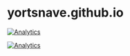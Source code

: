 # yortsnave.github.io

[![Analytics](https://ga-beacon.appspot.com/UA-71307920-1/chromeskel_a/readme)](https://github.com/yortsnave/yortsnave.github.io)


[![Analytics](https://ga-beacon.appspot.com/UA-71307920-1/yortsnave/yortsnave.github.io)](https://github.com/yortsnave/yortsnave.github.io)

